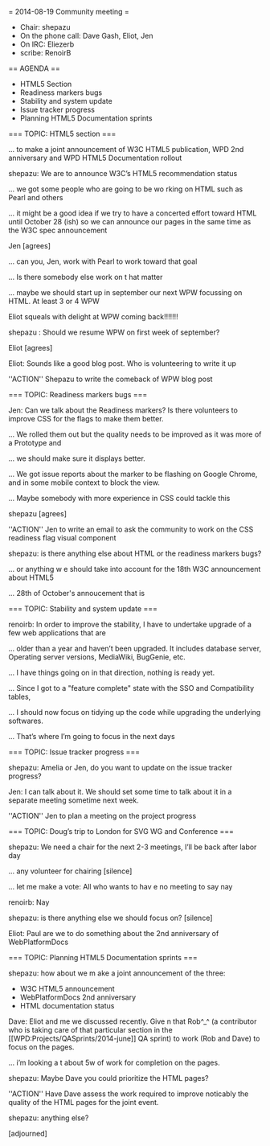 = 2014-08-19 Community meeting =

* Chair: shepazu
* On the phone call: Dave Gash, Eliot, Jen
* On IRC: Eliezerb
* scribe: RenoirB

== AGENDA ==
* HTML5 Section
* Readiness markers bugs
* Stability and system update
* Issue tracker progress
* Planning HTML5 Documentation sprints

=== TOPIC: HTML5 section === 

... to make a joint announcement of W3C HTML5 publication, WPD 2nd anniversary and WPD HTML5 Documentation rollout

shepazu: We are to announce W3C’s HTML5 recommendation status

... we got some people who are going to be wo rking on HTML such as Pearl and others

... it might be a good idea if we try to have a concerted effort toward HTML until October 28 (ish) so we can 
announce our pages in the same time as the W3C spec announcement

Jen [agrees]

... can you, Jen, work with Pearl to work toward that goal

... Is there somebody else work on t  hat matter

... maybe we should start up in september our next WPW focussing on HTML. At least 3 or 4 WPW

Eliot squeals with delight at WPW coming back!!!!!!!

shepazu   : Should we resume WPW on first week of september?

Eliot [agrees]

Eliot: Sounds like a good blog post. Who is volunteering to write it up

''ACTION'' Shepazu to write the comeback of WPW blog post


=== TOPIC: Readiness markers bugs ===

Jen: Can we talk about the Readiness markers? Is there volunteers to improve CSS for the flags to make them better.

... We rolled them out but the quality needs to be improved as it was more of a Prototype and 

... we should make sure it displays better.

... We got issue reports about the marker to be flashing on Google Chrome, and in some mobile context to block the view. 

... Maybe somebody with more experience in CSS could tackle this 

shepazu [agrees]

''ACTION'' Jen to write an email to ask the community to work on the CSS readiness flag visual component

shepazu: is there anything else about HTML  or the readiness markers bugs?

... or anything w e should take into account for the 18th W3C announcement about HTML5

... 28th of October's annoucement that is

=== TOPIC: Stability and system update ===

renoirb: In order to improve the stability, I have to undertake upgrade of a few web applications that are 


... older than a year and haven’t been upgraded. It includes database server, Operating server versions, MediaWiki, BugGenie, etc.

... I have things going on in that direction, nothing is ready yet.

... Since I got to a "feature complete" state with the SSO and Compatibility tables, 

... I should now focus on tidying up the code while upgrading the underlying softwares.

... That’s where I’m going to focus in the next days


=== TOPIC: Issue tracker progress ===

shepazu: Amelia or Jen, do you want to update on the issue tracker progress?

Jen: I can talk about it. We should set some time to talk about it in a separate meeting sometime next week.

''ACTION'' Jen to plan a meeting on the project progress


=== TOPIC: Doug’s trip to London for SVG WG and Conference ===

shepazu: We need a chair for the next 2-3 meetings, I’ll be back after labor day

... any volunteer for chairing [silence]

... let me make a vote: All who wants to hav  e no meeting to say nay

renoirb: Nay

shepazu: is there anything else we should focus on? [silence]

Eliot: Paul are we to do something about the 2nd anniversary of WebPlatformDocs

=== TOPIC: Planning HTML5 Documentation sprints ===

shepazu: how about we m  ake a joint announcement of the three:  
* W3C HTML5 announcement
* WebPlatformDocs 2nd anniversary
* HTML documentation status

Dave: Eliot and me we discussed recently. Give  n that Rob^_^ (a contributor who is taking care of that particular section in the [[WPD:Projects/QASprints/2014-june]] QA sprint) to work (Rob and Dave) to focus on the pages.

... i’m looking a t about 5w of work for completion on the pages.

shepazu: Maybe Dave you could prioritize the HTML pages?

''ACTION'' Have Dave assess the work required to improve noticably the quality of the HTML pages for the joint event.

shepazu: anything else?

[adjourned]